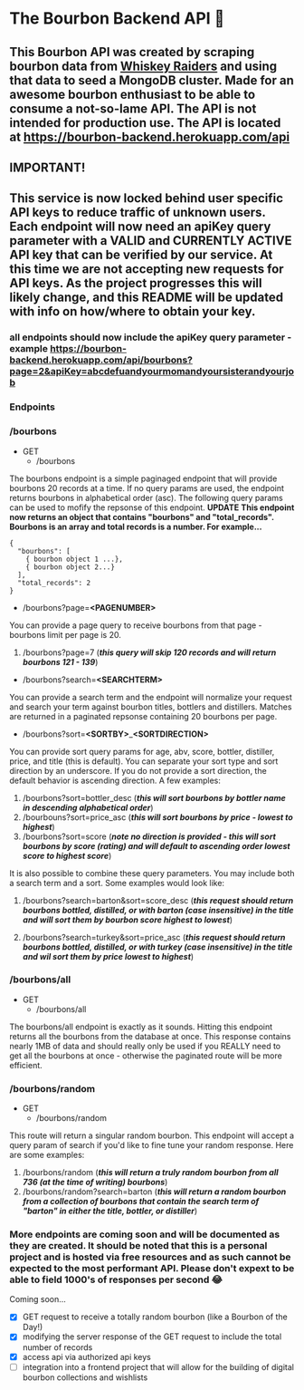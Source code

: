 # The Bourbon Backend API 🥃

## This Bourbon API was created by scraping bourbon data from [Whiskey Raiders](https://whiskeyraiders.com/archive/?sort=bourbon) and using that data to seed a MongoDB cluster. Made for an awesome bourbon enthusiast to be able to consume a not-so-lame API. The API is not intended for production use. The API is located at https://bourbon-backend.herokuapp.com/api

## IMPORTANT!

## This service is now locked behind user specific API keys to reduce traffic of unknown users. Each endpoint will now need an apiKey query parameter with a VALID and CURRENTLY ACTIVE API key that can be verified by our service. At this time we are not accepting new requests for API keys. As the project progresses this will likely change, and this README will be updated with info on how/where to obtain your key.

### all endpoints should now include the apiKey query parameter - example https://bourbon-backend.herokuapp.com/api/bourbons?page=2&apiKey=abcdefuandyourmomandyoursisterandyourjob

### Endpoints

### /bourbons

- GET
  - /bourbons

The bourbons endpoint is a simple paginaged endpoint that will provide bourbons 20 records at a time. If no query params are used, the endpoint returns bourbons in alphabetical order (asc). The following query params can be used to mofify the repsonse of this endpoint. **UPDATE** **This endpoint now returns an object that contains "bourbons" and "total_records". Bourbons is an array and total records is a number. For example...**

```
{
  "bourbons": [
    { bourbon object 1 ...},
    { bourbon object 2...}
  ],
  "total_records": 2
}
```

- /bourbons?page=**\<PAGENUMBER\>**

You can provide a page query to receive bourbons from that page - bourbons limit per page is 20.

1. /bourbons?page=7 (**_this query will skip 120 records and will return bourbons 121 - 139_**)

- /bourbons?search=**\<SEARCHTERM\>**

You can provide a search term and the endpoint will normalize your request and search your term against bourbon titles, bottlers and distillers. Matches are returned in a paginated repsonse containing 20 bourbons per page.

- /bourbons?sort=**\<SORTBY\>**\_**\<SORTDIRECTION\>**

You can provide sort query params for age, abv, score, bottler, distiller, price, and title (this is default). You can separate your sort type and sort direction by an underscore. If you do not provide a sort direction, the default behavior is ascending direction. A few examples:

1. /bourbons?sort=bottler_desc (**_this will sort bourbons by bottler name in descending alphabetical order_**)
2. /bourbouns?sort=price_asc (**_this will sort bourbons by price - lowest to highest_**)
3. /bourbons?sort=score (**_note no direction is provided - this will sort bourbons by score (rating) and will default to ascending order lowest score to highest score_**)

It is also possible to combine these query parameters. You may include both a search term and a sort. Some examples would look like:

1. /bourbons?search=barton&sort=score_desc (**_this request should return bourbons bottled, distilled, or with barton (case insensitive) in the title and will sort them by bourbon score highest to lowest_**)

2. /bourbons?search=turkey&sort=price_asc (**_this request should return bourbons bottled, distilled, or with turkey (case insensitive) in the title and wil sort them by price lowest to highest_**)

### /bourbons/all

- GET
  - /bourbons/all

The bourbons/all endpoint is exactly as it sounds. Hitting this endpoint returns all the bourbons from the database at once. This response contains nearly 1MB of data and should really only be used if you REALLY need to get all the bourbons at once - otherwise the paginated route will be more efficient.

### /bourbons/random

- GET
  - /bourbons/random

This route will return a singular random bourbon. This endpoint will accept a query param of search if you'd like to fine tune your random response. Here are some examples:

1. /bourbons/random (**_this will return a truly random bourbon from all 736 (at the time of writing) bourbons_**)
2. /bourbons/random?search=barton (**_this will return a random bourbon from a collection of bourbons that contain the search term of "barton" in either the title, bottler, or distiller_**)

### More endpoints are coming soon and will be documented as they are created. It should be noted that this is a personal project and is hosted via free resources and as such cannot be expected to the most performant API. Please don't expext to be able to field 1000's of responses per second 😂

Coming soon...

- [x] GET request to receive a totally random bourbon (like a Bourbon of the Day!)
- [x] modifying the server response of the GET request to include the total number of records
- [x] access api via authorized api keys
- [ ] integration into a frontend project that will allow for the building of digital bourbon collections and wishlists
